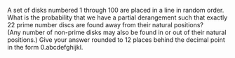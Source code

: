  A set of disks numbered 1 through 100 are placed in a line in random order.    What is the probability that we have a partial derangement such that exactly 22 prime number discs are found away from their natural positions?<br />  (Any number of non-prime disks may also be found in or out of their natural positions.)    Give your answer rounded to 12 places behind the decimal point in the form 0.abcdefghijkl.    